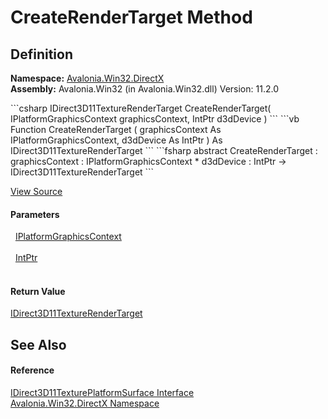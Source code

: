 # CreateRenderTarget Method




## Definition
**Namespace:** <a href="N_Avalonia_Win32_DirectX">Avalonia.Win32.DirectX</a>  
**Assembly:** Avalonia.Win32 (in Avalonia.Win32.dll) Version: 11.2.0

<Tabs groupId="api-code-preview">
<TabItem value="csharp" label="C#">
```csharp
IDirect3D11TextureRenderTarget CreateRenderTarget(
	IPlatformGraphicsContext graphicsContext,
	IntPtr d3dDevice
)
```
</TabItem>
<TabItem value="vb" label="VB">
```vb
Function CreateRenderTarget ( 
	graphicsContext As IPlatformGraphicsContext,
	d3dDevice As IntPtr
) As IDirect3D11TextureRenderTarget
```
</TabItem>
<TabItem value="fsharp" label="F#">
```fsharp
abstract CreateRenderTarget : 
        graphicsContext : IPlatformGraphicsContext * 
        d3dDevice : IntPtr -> IDirect3D11TextureRenderTarget 
```
</TabItem>
</Tabs>



<a href="https://github.com/AvaloniaUI/Avalonia/tree/master/src/Windows/Avalonia.Win32/DirectX/IDirect3D11TexturePlatformSurface.cs" title="View the source code">View Source</a>



#### Parameters
<dl><dt>  <a href="T_Avalonia_Platform_IPlatformGraphicsContext">IPlatformGraphicsContext</a></dt><dd> </dd><dt>  <a href="https://learn.microsoft.com/dotnet/api/system.intptr" target="_blank" rel="noopener noreferrer">IntPtr</a></dt><dd> </dd></dl>

#### Return Value
<a href="T_Avalonia_Win32_DirectX_IDirect3D11TextureRenderTarget">IDirect3D11TextureRenderTarget</a>

## See Also


#### Reference
<a href="T_Avalonia_Win32_DirectX_IDirect3D11TexturePlatformSurface">IDirect3D11TexturePlatformSurface Interface</a>  
<a href="N_Avalonia_Win32_DirectX">Avalonia.Win32.DirectX Namespace</a>  

